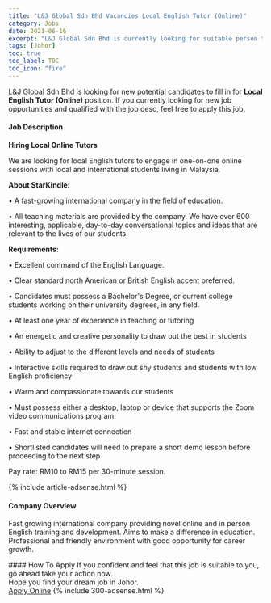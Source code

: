 ```yaml
---
title: "L&J Global Sdn Bhd Vacancies Local English Tutor (Online)" 
category: Jobs 
date: 2021-06-16 
excerpt: "L&J Global Sdn Bhd is currently looking for suitable person to fill in the Local English Tutor (Online) which based in Johor" 
tags: [Johor] 
toc: true 
toc_label: TOC 
toc_icon: "fire" 
--- 
```


<p>L&J Global Sdn Bhd is looking for new potential candidates to fill in for <b>Local English Tutor (Online)</b> position. If you currently looking for new job opportunities and qualified with the job desc, feel free to apply this job.
</p><div><div><h4>Job Description</h4></div><div><div><span><div><p><strong>Hiring Local Online Tutors</strong></p><p><span>We are looking for local English tutors to engage in one-on-one online sessions with local and international students living in Malaysia.</span></p><p><strong>About StarKindle:</strong></p><p>&#8226; A fast-growing international company in the field of education.</p><p>&#8226; All teaching materials are provided by the company. We have over 600 interesting, applicable, day-to-day conversational topics and ideas that are relevant to the lives of our students.</p><p><strong>Requirements:</strong></p><p>&#8226; Excellent command of the English Language.</p><p>&#8226; Clear standard north American or British English accent preferred.</p><p>&#8226; Candidates must possess a Bachelor's Degree, or current college students working on their university degrees, in any field.</p><p>&#8226; At least one year of experience in teaching or tutoring</p><p>&#8226; An energetic and creative personality to draw out the best in students</p><p>&#8226; Ability to adjust to the different levels and needs of students</p><p>&#8226; Interactive skills required to draw out shy students and students with low English proficiency</p><p>&#8226; Warm and compassionate towards our students</p><p>&#8226; Must possess either a desktop, laptop or device that supports the Zoom video communications program</p><p>&#8226; Fast and stable internet connection</p><p>&#8226; Shortlisted candidates will need to prepare a short demo lesson before proceeding to the next step</p><p>Pay rate: RM10 to RM15 per 30-minute session.</p></div></span></div></div></div> 
{% include article-adsense.html %} 
<div><div><h4>Company Overview</h4></div><div><div><span><div><p>Fast growing international company providing novel online and in person English training and development. Aims to make a difference in education. Professional and friendly environment with good opportunity for career growth.</p></div></span></div></div></div> 
#### How To Apply 
If you confident and feel that this job is suitable to you, go ahead take your action now. <br/> 
Hope you find your dream job in Johor. <br/> 
<a href="https://www.jobstreet.com.my/en/job/local-english-tutor-online-4592447?jobId=jobstreet-my-job-4592447&" class="btn btn--info" target="_blank" rel="nofollow noopenner">Apply Online</a> 
{% include 300-adsense.html %} 